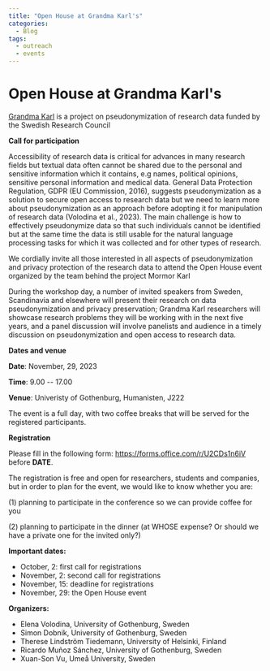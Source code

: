 ```yaml
---
title: "Open House at Grandma Karl's"
categories:
  - Blog
tags:
  - outreach
  - events
---
```


# Open House at Grandma Karl's

[Grandma Karl](https://mormor-karl.github.io/) is a project on pseudonymization of research data funded by the Swedish Research Council

**Call for participation**

Accessibility of research data is critical for advances in many research fields but textual data often cannot be shared due to the personal and sensitive information which it contains, e.g names, political opinions, sensitive personal information and medical data. General Data Protection Regulation, GDPR (EU Commission, 2016), suggests pseudonymization as a solution to secure open access to research data but we need to learn more about pseudonymization as an approach before adopting it for manipulation of research data (Volodina et al., 2023). The main challenge is how to effectively pseudonymize data so that such individuals cannot be identified but at the same time the data is still usable for the natural language processing tasks for which it was collected and for other types of research.

We cordially invite all those interested in all aspects of pseudonymization and privacy protection of the research data to attend the Open House event organized by the team behind the project Mormor Karl 


During the workshop day, a number of invited speakers from Sweden, Scandinavia and elsewhere will present their research on data pseudonymization and privacy preservation; Grandma Karl researchers will showcase research problems they will be working with in the next five years, and a panel discussion will involve panelists and audience in a timely discussion on pseudonymization and open access to research data.

**Dates and venue**

**Date**: November, 29, 2023 

**Time**: 9.00 -- 17.00

**Venue**: Univeristy of Gothenburg, Humanisten, J222

The event is a full day, with two coffee breaks that will be served for the registered participants.

**Registration**
 
Please fill in the following form: <https://forms.office.com/r/U2CDs1n6iV> before __DATE__. 

The registration is free and open for researchers, students and companies, but in order to plan for the event, we would like to know whether you are: 

(1) planning to participate in the conference so we can provide coffee for you

(2) planning to participate in the dinner (at WHOSE expense? Or should we have a private one for the invited only?)

**Important dates:** 

* October, 2: first call for registrations
* November, 2: second call for registrations
* November, 15: deadline for registrations
* November, 29: the Open House event

**Organizers:**

* Elena Volodina, University of Gothenburg, Sweden
* Simon Dobnik, University of Gothenburg, Sweden
* Therese Lindström Tiedemann, University of Helsinki, Finland
* Ricardo Muñoz Sánchez, University of Gothenburg, Sweden
* Xuan-Son Vu, Umeå University, Sweden




